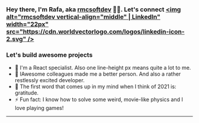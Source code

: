 ### Hey there, I'm Rafa, aka [rmcsoftdev][website] 👨‍💻. Let's connect [<img alt="rmcsoftdev vertical-align="middle" | LinkedIn" width="22px" src="https://cdn.worldvectorlogo.com/logos/linkedin-icon-2.svg" />][linkedin]

### Let's build awesome projects

- 🔭 I'm a React specialist. Also one line-height px means quite a lot to me.
- 👯 IAwesome colleagues made me a better person. And also a rather restlessly excited developer.
- 🥅 The first word that comes up in my mind when I think of 2021 is: gratitude.
- ⚡ Fun fact: I know how to solve some weird, movie-like physics and I love playing games!

---

[website]: https://www.rmcsoftdev.com
[linkedin]: https://www.linkedin.com/in/rmcsoftdev/
